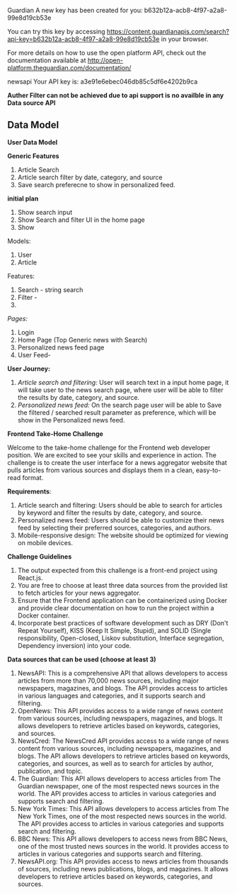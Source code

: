 Guardian
A new key has been created for you: b632b12a-acb8-4f97-a2a8-99e8d19cb53e

You can try this key by accessing https://content.guardianapis.com/search?api-key=b632b12a-acb8-4f97-a2a8-99e8d19cb53e in your browser.

For more details on how to use the open platform API, check out the documentation available at http://open-platform.theguardian.com/documentation/

newsapi Your API key is: a3e91e6ebec046db85c5df6e4202b9ca

**Auther Filter can not be achieved due to api support is no availble in any Data source API**

## Data Model

**User Data Model**


**Generic Features**
1. Article Search 
2. Article search filter by date, category, and source
3. Save search preferecne to show in personalized feed.




**initial plan**

1. Show search input 
2. Show Search and filter UI in the home page
3. Show 

Models:

1. User
2. Article

Features:

1. Search - string search
2. Filter -
3.

_Pages:_

1. Login
2. Home Page (Top Generic news with Search)
3. Personalized news feed page
4. User Feed-

**User Journey:**

1. _Article search and filtering:_ User will search text in a input home page,
   it will take user to the news search page,
   where user will be able to filter the results by date, category, and source.
2. _Personalized news feed:_ On the search page user will be able to Save the filtered / searched result parameter as preference, which will be show in the Personalized news feed.



**Frontend Take-Home Challenge**

Welcome to the take-home challenge for the Frontend web developer position. We are excited
to see your skills and experience in action. The challenge is to create the user interface for a
news aggregator website that pulls articles from various sources and displays them in a clean,
easy-to-read format.

**Requirements**:

1. Article search and filtering: Users should be able to search for articles by keyword and
   filter the results by date, category, and source.
2. Personalized news feed: Users should be able to customize their news feed by
   selecting their preferred sources, categories, and authors.
3. Mobile-responsive design: The website should be optimized for viewing on mobile
   devices.

**Challenge Guidelines**

1. The output expected from this challenge is a front-end project using React.js.
2. You are free to choose at least three data sources from the provided list to fetch
   articles for your news aggregator.
3. Ensure that the Frontend application can be containerized using Docker and provide
   clear documentation on how to run the project within a Docker container.
4. Incorporate best practices of software development such as DRY (Don't Repeat
   Yourself), KISS (Keep It Simple, Stupid), and SOLID (Single responsibility, Open-closed,
   Liskov substitution, Interface segregation, Dependency inversion) into your code.

**Data sources that can be used (choose at least 3)**

1. NewsAPI: This is a comprehensive API that allows developers to access articles from
   more than 70,000 news sources, including major newspapers, magazines, and blogs.
   The API provides access to articles in various languages and categories, and it supports
   search and filtering.
2. OpenNews: This API provides access to a wide range of news content from various
   sources, including newspapers, magazines, and blogs. It allows developers to retrieve
   articles based on keywords, categories, and sources.
3. NewsCred: The NewsCred API provides access to a wide range of news content from
   various sources, including newspapers, magazines, and blogs. The API allows
   developers to retrieve articles based on keywords, categories, and sources, as well as to
   search for articles by author, publication, and topic.
4. The Guardian: This API allows developers to access articles from The Guardian
   newspaper, one of the most respected news sources in the world. The API provides
   access to articles in various categories and supports search and filtering.
5. New York Times: This API allows developers to access articles from The New York
   Times, one of the most respected news sources in the world. The API provides access
   to articles in various categories and supports search and filtering.
6. BBC News: This API allows developers to access news from BBC News, one of the
   most trusted news sources in the world. It provides access to articles in various
   categories and supports search and filtering.
7. NewsAPI.org: This API provides access to news articles from thousands of sources,
   including news publications, blogs, and magazines. It allows developers to retrieve
   articles based on keywords, categories, and sources.
